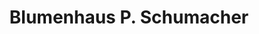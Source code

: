 ---
title: "Blumenhaus P. Schumacher"
url: /treuenbrietzen/blumenhaus-p-schumacher/
shop: Garten-Center
---